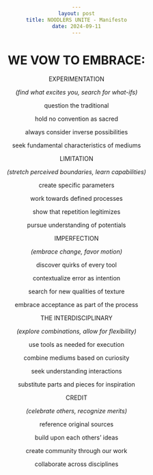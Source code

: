 ```yaml
---
layout: post
title: NOODLERS UNITE - Manifesto
date: 2024-09-11
---
```


<html>
<head>
<style>
h1 {text-align: center;}
p {text-align: center;}
div {text-align: center;}
</style>
</head>
<body>


<h1>WE VOW TO EMBRACE:</h1>



<p>EXPERIMENTATION</p>

_(find what excites you, search for what-ifs)_

question the traditional

hold no convention as sacred

always consider inverse possibilities

seek fundamental characteristics of mediums



<p>LIMITATION</p>

_(stretch perceived boundaries, learn capabilities)_

create specific parameters

work towards defined processes

show that repetition legitimizes

pursue understanding of potentials



<p>IMPERFECTION</p>

_(embrace change, favor motion)_

discover quirks of every tool

contextualize error as intention

search for new qualities of texture

embrace acceptance as part of the process



<p>THE INTERDISCIPLINARY</p>

_(explore combinations, allow for flexibility)_

use tools as needed for execution

combine mediums based on curiosity

seek understanding interactions

substitute parts and pieces for inspiration



<p>CREDIT</p>

_(celebrate others, recognize merits)_

reference original sources

build upon each others’ ideas

create community through our work

collaborate across disciplines

</body>
</html>
